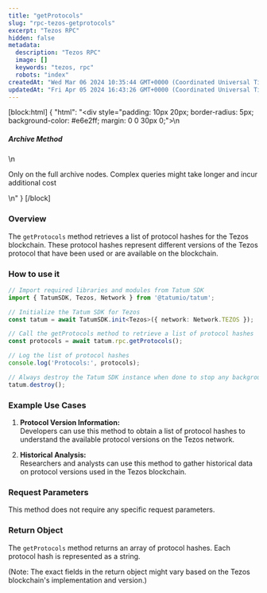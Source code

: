 ```yaml
---
title: "getProtocols"
slug: "rpc-tezos-getprotocols"
excerpt: "Tezos RPC"
hidden: false
metadata: 
  description: "Tezos RPC"
  image: []
  keywords: "tezos, rpc"
  robots: "index"
createdAt: "Wed Mar 06 2024 10:35:44 GMT+0000 (Coordinated Universal Time)"
updatedAt: "Fri Apr 05 2024 16:43:26 GMT+0000 (Coordinated Universal Time)"
---
```

[block:html]
{
  "html": "<div style=\"padding: 10px 20px; border-radius: 5px; background-color: #e6e2ff; margin: 0 0 30px 0;\">\n  <h5>Archive Method</h5>\n  <p>Only on the full archive nodes. Complex queries might take longer and incur additional cost</p>\n</div>"
}
[/block]


### Overview

The `getProtocols` method retrieves a list of protocol hashes for the Tezos blockchain. These protocol hashes represent different versions of the Tezos protocol that have been used or are available on the blockchain.

### How to use it

```typescript
// Import required libraries and modules from Tatum SDK
import { TatumSDK, Tezos, Network } from '@tatumio/tatum';

// Initialize the Tatum SDK for Tezos
const tatum = await TatumSDK.init<Tezos>({ network: Network.TEZOS });

// Call the getProtocols method to retrieve a list of protocol hashes
const protocols = await tatum.rpc.getProtocols();

// Log the list of protocol hashes
console.log('Protocols:', protocols);

// Always destroy the Tatum SDK instance when done to stop any background processes
tatum.destroy();
```

### Example Use Cases

1. **Protocol Version Information:**  
   Developers can use this method to obtain a list of protocol hashes to understand the available protocol versions on the Tezos network.

2. **Historical Analysis:**  
   Researchers and analysts can use this method to gather historical data on protocol versions used in the Tezos blockchain.

### Request Parameters

This method does not require any specific request parameters.

### Return Object

The `getProtocols` method returns an array of protocol hashes. Each protocol hash is represented as a string.

(Note: The exact fields in the return object might vary based on the Tezos blockchain's implementation and version.)

